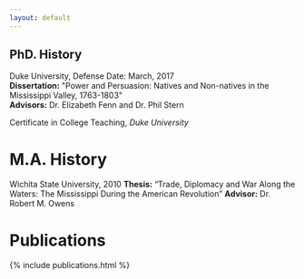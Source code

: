 ```yaml
---
layout: default
---
```


## PhD. History
Duke University, Defense Date: March, 2017<br>
**Dissertation:** "Power and Persuasion: Natives and Non-natives in the Mississippi Valley, 1763-1803"<br>
**Advisors:** Dr. Elizabeth Fenn and Dr. Phil Stern<br>

Certificate in College Teaching, *Duke University*

# M.A. History
Wichita State University, 2010
**Thesis:** “Trade, Diplomacy and War Along the Waters: The Mississippi During the American Revolution”
**Advisor:** Dr. Robert M. Owens

# Publications
{% include publications.html %}
